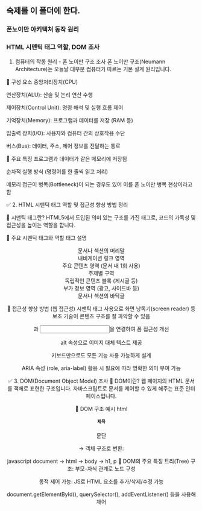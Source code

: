 ## 숙제를 이 폴더에 한다.

### 폰노이만 아키텍처 동작 원리

### HTML 시멘틱 태그 역할, DOM 조사

1. 컴퓨터의 작동 원리 - 폰 노이만 구조 조사
폰 노이만 구조(Neumann Architecture)는 오늘날 대부분 컴퓨터가 따르는 기본 설계 원리입니다.

📌 구성 요소
중앙처리장치(CPU)

연산장치(ALU): 산술 및 논리 연산 수행

제어장치(Control Unit): 명령 해석 및 실행 흐름 제어

기억장치(Memory): 프로그램과 데이터를 저장 (RAM 등)

입출력 장치(I/O): 사용자와 컴퓨터 간의 상호작용 수단

버스(Bus): 데이터, 주소, 제어 정보를 전달하는 통로

📌 주요 특징
프로그램과 데이터가 같은 메모리에 저장됨

순차적 실행 방식 (명령어를 한 줄씩 읽고 처리)

메모리 접근이 병목(Bottleneck)이 되는 경우도 있어 이를 폰 노이만 병목 현상이라고 함

✅ 2. HTML 시맨틱 태그 역할 및 접근성 향상 방법 정리

📌 시맨틱 태그란?
HTML5에서 도입된 의미 있는 구조를 가진 태그로, 코드의 가독성 및 접근성을 높이는 역할을 합니다.

📌 주요 시맨틱 태그와 역할
태그	설명
<header>	문서나 섹션의 머리말
<nav>	내비게이션 링크 영역
<main>	주요 콘텐츠 영역 (문서 내 1회 사용)
<section>	주제별 구역
<article>	독립적인 콘텐츠 블록 (게시글 등)
<aside>	부가 정보 영역 (광고, 사이드바 등)
<footer>	문서나 섹션의 바닥글

📌 접근성 향상 방법 (웹 접근성)
시맨틱 태그 사용으로 화면 낭독기(screen reader) 등 보조 기술이 콘텐츠 구조를 잘 파악할 수 있음

<label>과 <input>을 연결하여 폼 접근성 개선

alt 속성으로 이미지 대체 텍스트 제공

키보드만으로도 모든 기능 사용 가능하게 설계

ARIA 속성 (role, aria-label) 활용 시 필요에 따라 명확한 의미 부여 가능

✅ 3. DOM(Document Object Model) 조사
📌 DOM이란?
웹 페이지의 HTML 문서를 객체로 표현한 구조입니다. 자바스크립트로 문서를 제어할 수 있게 해주는 표준 인터페이스입니다.

📌 DOM 구조 예시
html
<html>
  <body>
    <h1>제목</h1>
    <p>문단</p>
  </body>
</html>
→ 객체 구조로 변환:

javascript
document -> html -> body -> h1, p
📌 DOM의 주요 특징
트리(Tree) 구조: 부모-자식 관계로 노드 구성

동적 제어 가능: JS로 HTML 요소를 추가/삭제/수정 가능

document.getElementById(), querySelector(), addEventListener() 등을 사용해 제어